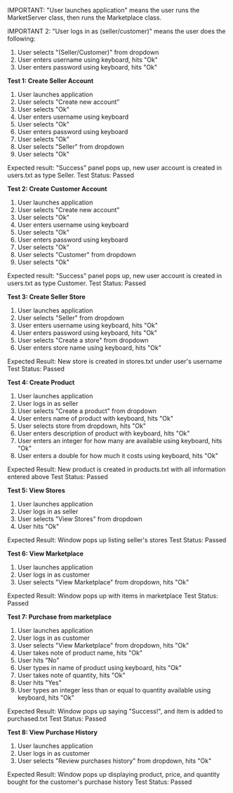IMPORTANT: "User launches application" means the user runs the MarketServer class, then runs the Marketplace class.

IMPORTANT 2: "User logs in as (seller/customer)" means the user does the following:
1. User selects "(Seller/Customer)" from dropdown
3. User enters username using keyboard, hits "Ok"
4. User enters password using keyboard, hits "Ok"

<b>Test 1: Create Seller Account</b>
1. User launches application
2. User selects "Create new account"
3. User selects "Ok"
4. User enters username using keyboard
5. User selects "Ok"
6. User enters password using keyboard
7. User selects "Ok"
8. User selects "Seller" from dropdown
9. User selects "Ok"

Expected result: "Success" panel pops up, new user account is created in users.txt as type Seller.
Test Status: Passed

<b>Test 2: Create Customer Account</b>
1. User launches application
2. User selects "Create new account"
3. User selects "Ok"
4. User enters username using keyboard
5. User selects "Ok"
6. User enters password using keyboard
7. User selects "Ok"
8. User selects "Customer" from dropdown
9. User selects "Ok"

Expected result: "Success" panel pops up, new user account is created in users.txt as type Customer.
Test Status: Passed

<b>Test 3: Create Seller Store</b>
1. User launches application
2. User selects "Seller" from dropdown
3. User enters username using keyboard, hits "Ok"
4. User enters password using keyboard, hits "Ok"
5. User selects "Create a store" from dropdown
6. User enters store name using keyboard, hits "Ok"

Expected Result: New store is created in stores.txt under user's username
Test Status: Passed

<b>Test 4: Create Product</b>
1. User launches application
2. User logs in as seller
3. User selects "Create a product" from dropdown
4. User enters name of product with keyboard, hits "Ok"
5. User selects store from dropdown, hits "Ok"
6. User enters description of product with keyboard, hits "Ok"
7. User enters an integer for how many are available using keyboard, hits "Ok"
8. User enters a double for how much it costs using keyboard, hits "Ok"

Expected Result: New product is created in products.txt with all information entered above
Test Status: Passed

<b>Test 5: View Stores</b>
1. User launches application
2. User logs in as seller
3. User selects "View Stores" from dropdown
4. User hits "Ok"

Expected Result: Window pops up listing seller's stores
Test Status: Passed

<b>Test 6: View Marketplace</b>
1. User launches application
2. User logs in as customer
3. User selects "View Marketplace" from dropdown, hits "Ok"

Expected Result: Window pops up with items in marketplace
Test Status: Passed

<b>Test 7: Purchase from marketplace</b>
1. User launches application
2. User logs in as customer
3. User selects "View Marketplace" from dropdown, hits "Ok"
4. User takes note of product name, hits "Ok"
5. User hits "No"
6. User types in name of product using keyboard, hits "Ok"
7. User takes note of quantity, hits "Ok"
8. User hits "Yes"
9. User types an integer less than or equal to quantity available using keyboard, hits "Ok"

Expected Result: Window pops up saying "Success!", and item is added to purchased.txt
Test Status: Passed

<b>Test 8: View Purchase History</b>
1. User launches application
2. User logs in as customer
3. User selects "Review purchases history" from dropdown, hits "Ok"

Expected Result: Window pops up displaying product, price, and quantity bought for the customer's purchase history
Test Status: Passed

